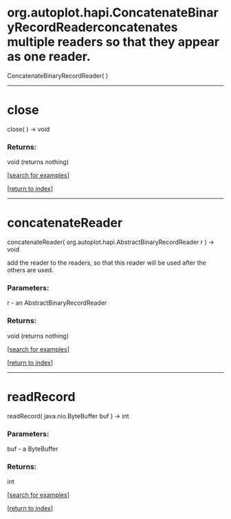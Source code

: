 # org.autoplot.hapi.ConcatenateBinaryRecordReaderconcatenates multiple readers so that they appear as one reader.
ConcatenateBinaryRecordReader( )


***
<a name="close"></a>
# close
close(  ) &rarr; void



### Returns:
void (returns nothing)


<a href="https://github.com/autoplot/dev/search?q=close&unscoped_q=close">[search for examples]</a>

<a href="https://github.com/autoplot/documentation/blob/master/javadoc/index-all.md">[return to index]</a>

***
<a name="concatenateReader"></a>
# concatenateReader
concatenateReader( org.autoplot.hapi.AbstractBinaryRecordReader r ) &rarr; void

add the reader to the readers, so that this reader will be used after the
 others are used.

### Parameters:
r - an AbstractBinaryRecordReader

### Returns:
void (returns nothing)


<a href="https://github.com/autoplot/dev/search?q=concatenateReader&unscoped_q=concatenateReader">[search for examples]</a>

<a href="https://github.com/autoplot/documentation/blob/master/javadoc/index-all.md">[return to index]</a>

***
<a name="readRecord"></a>
# readRecord
readRecord( java.nio.ByteBuffer buf ) &rarr; int



### Parameters:
buf - a ByteBuffer

### Returns:
int


<a href="https://github.com/autoplot/dev/search?q=readRecord&unscoped_q=readRecord">[search for examples]</a>

<a href="https://github.com/autoplot/documentation/blob/master/javadoc/index-all.md">[return to index]</a>

